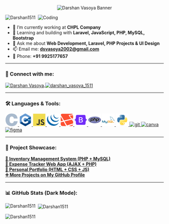 <p align="center">
  <img width="900" src="https://capsule-render.vercel.app/api?type=waving&color=012D3A&height=260&section=header&text=Darshan%20Vasoya&fontColor=ffffff&fontSize=60&fontAlignY=35&desc=Web%20Developer%20from%20India%20🇮🇳&descAlignY=60&descAlign=50&descFontColor=ffffff" alt="Darshan Vasoya Banner" />
</p>

<img align="right" alt="Coding" width="400" src="https://camo.githubusercontent.com/2366b34bb903c09617990fb5fff4622f3e941349e846ddb7e73df872a9d21233/68747470733a2f2f63646e2e6472696262626c652e636f6d2f75736572732f3733303730332f73637265656e73686f74732f363538313234332f6176656e746f2e676966" />

<p align="left">
  <img src="https://komarev.com/ghpvc/?username=Darshan1511&label=Profile%20views&color=0e75b6&style=flat" alt="Darshan1511" />
</p>

- 🔭 I’m currently working at **CHPL Company**  
- 🌱 Learning and building with **Laravel, JavaScript, PHP, MySQL, Bootstrap**  
- 💬 Ask me about **Web Development, Laravel, PHP Projects & UI Design**  
- 📫 Email me: **dsvasoya2002@gmail.com**  
- 📱 Phone: **+91 9925177657**

---

<h3 align="left">🔗 Connect with me:</h3>
<p align="left">
  <a href="https://www.linkedin.com/in/darshan-vasoya-8a3761205" target="_blank">
    <img align="center" src="https://raw.githubusercontent.com/rahuldkjain/github-profile-readme-generator/master/src/images/icons/Social/linked-in-alt.svg" alt="Darshan Vasoya" height="30" width="40" />
  </a>
  <a href="https://instagram.com/darshan_vasoya_1511" target="_blank">
    <img align="center" src="https://raw.githubusercontent.com/rahuldkjain/github-profile-readme-generator/master/src/images/icons/Social/instagram.svg" alt="darshan_vasoya_1511" height="30" width="40" />
  </a>
</p>

---

<h3 align="left">🛠️ Languages & Tools:</h3>
<p align="left">
  <a href="https://www.cprogramming.com/" target="_blank"> <img src="https://raw.githubusercontent.com/devicons/devicon/master/icons/c/c-original.svg" alt="c" width="40" height="40"/> </a>
  <a href="https://isocpp.org/" target="_blank"> <img src="https://raw.githubusercontent.com/devicons/devicon/master/icons/cplusplus/cplusplus-original.svg" alt="cplusplus" width="40" height="40"/> </a>
  <a href="https://developer.mozilla.org/en-US/docs/Web/JavaScript" target="_blank"> <img src="https://raw.githubusercontent.com/devicons/devicon/master/icons/javascript/javascript-original.svg" alt="javascript" width="40" height="40"/> </a>
  <a href="https://jquery.com/" target="_blank"> <img src="https://raw.githubusercontent.com/devicons/devicon/master/icons/jquery/jquery-original.svg" alt="jquery" width="40" height="40"/> </a>
  <a href="https://laravel.com/" target="_blank"> <img src="https://raw.githubusercontent.com/devicons/devicon/master/icons/laravel/laravel-plain.svg" alt="laravel" width="40" height="40"/> </a>
  <a href="https://getbootstrap.com/" target="_blank"> <img src="https://raw.githubusercontent.com/devicons/devicon/master/icons/bootstrap/bootstrap-plain.svg" alt="bootstrap" width="40" height="40"/> </a>
  <a href="https://www.php.net/" target="_blank"> <img src="https://raw.githubusercontent.com/devicons/devicon/master/icons/php/php-original.svg" alt="php" width="40" height="40"/> </a>
  <a href="https://www.mysql.com/" target="_blank"> <img src="https://raw.githubusercontent.com/devicons/devicon/master/icons/mysql/mysql-original-wordmark.svg" alt="mysql" width="40" height="40"/> </a>
  <a href="https://www.python.org/" target="_blank"> <img src="https://raw.githubusercontent.com/devicons/devicon/master/icons/python/python-original.svg" alt="python" width="40" height="40"/> </a>
  <a href="https://git-scm.com/" target="_blank"> <img src="https://www.vectorlogo.zone/logos/git-scm/git-scm-icon.svg" alt="git" width="40" height="40"/> </a>
  <a href="https://www.canva.com/" target="_blank"> <img src="https://www.vectorlogo.zone/logos/canva/canva-icon.svg" alt="canva" width="40" height="40"/> </a>
  <a href="https://www.figma.com/" target="_blank"> <img src="https://www.vectorlogo.zone/logos/figma/figma-icon.svg" alt="figma" width="40" height="40"/> </a>
</p>

---

<h3 align="left">🚀 Project Showcase:</h3>
<p>
  <a href="https://github.com/Darshan1511/project-inventory-management"><b>🔹 Inventory Management System (PHP + MySQL)</b></a><br>
  <a href="https://github.com/Darshan1511/project-expense-tracker"><b>🔹 Expense Tracker Web App (AJAX + PHP)</b></a><br>
  <a href="https://github.com/Darshan1511/project-portfolio-site"><b>🔹 Personal Portfolio (HTML + CSS + JS)</b></a><br>
  <a href="https://github.com/Darshan1511"><b>➕ More Projects on My GitHub Profile</b></a>
</p>

---

<h3 align="left">📊 GitHub Stats (Dark Mode):</h3>

<p>
  <img align="left" src="https://github-readme-stats.vercel.app/api/top-langs?username=Darshan1511&show_icons=true&locale=en&layout=compact&theme=radical" alt="Darshan1511" />
</p>

<p>&nbsp;
  <img align="center" src="https://github-readme-stats.vercel.app/api?username=Darshan1511&show_icons=true&locale=en&theme=radical" alt="Darshan1511" />
</p>

<p>
  <img align="center" src="https://github-readme-streak-stats.herokuapp.com/?user=Darshan1511&theme=radical" alt="Darshan1511" />
</p>
